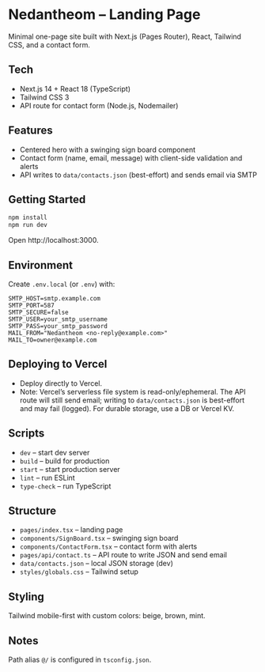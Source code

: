 # Nedantheom – Landing Page

Minimal one-page site built with Next.js (Pages Router), React, Tailwind CSS, and a contact form.

## Tech
- Next.js 14 + React 18 (TypeScript)
- Tailwind CSS 3
- API route for contact form (Node.js, Nodemailer)

## Features
- Centered hero with a swinging sign board component
- Contact form (name, email, message) with client-side validation and alerts
- API writes to `data/contacts.json` (best-effort) and sends email via SMTP

## Getting Started
```bash
npm install
npm run dev
```
Open http://localhost:3000.

## Environment
Create `.env.local` (or `.env`) with:
```dotenv
SMTP_HOST=smtp.example.com
SMTP_PORT=587
SMTP_SECURE=false
SMTP_USER=your_smtp_username
SMTP_PASS=your_smtp_password
MAIL_FROM="Nedantheom <no-reply@example.com>"
MAIL_TO=owner@example.com
```

## Deploying to Vercel
- Deploy directly to Vercel.
- Note: Vercel’s serverless file system is read-only/ephemeral. The API route will still send email; writing to `data/contacts.json` is best-effort and may fail (logged). For durable storage, use a DB or Vercel KV.

## Scripts
- `dev` – start dev server
- `build` – build for production
- `start` – start production server
- `lint` – run ESLint
- `type-check` – run TypeScript

## Structure
- `pages/index.tsx` – landing page
- `components/SignBoard.tsx` – swinging sign board
- `components/ContactForm.tsx` – contact form with alerts
- `pages/api/contact.ts` – API route to write JSON and send email
- `data/contacts.json` – local JSON storage (dev)
- `styles/globals.css` – Tailwind setup

## Styling
Tailwind mobile-first with custom colors: beige, brown, mint.

## Notes
Path alias `@/` is configured in `tsconfig.json`.
